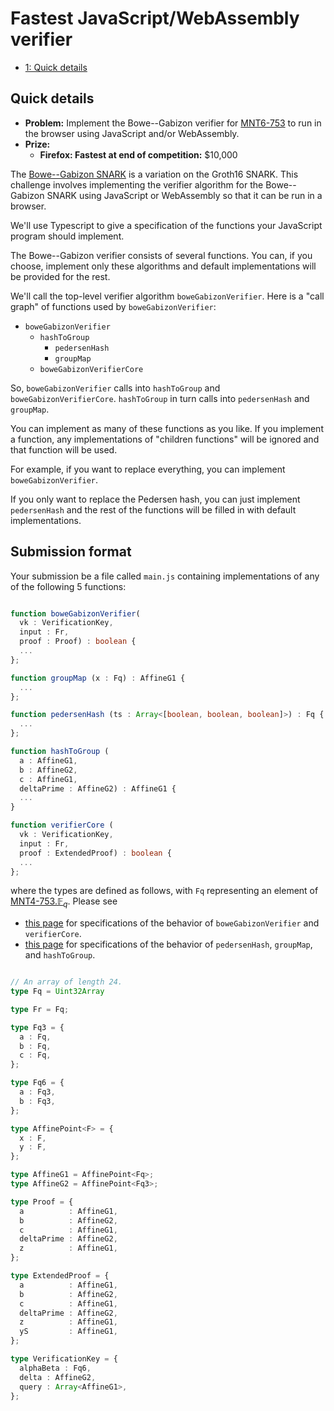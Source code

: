 # Fastest JavaScript/WebAssembly verifier
<div class="table-of-contents">
<ul>
<li>
<a href="#quick-details">1: Quick details</a>
</li>
</ul>
</div>

## Quick details

- **Problem:** Implement the Bowe--Gabizon verifier for [MNT6-753](/snark-challenge/MNT6753.html) to run in the browser using JavaScript and/or WebAssembly.
- **Prize:**
    - **Firefox: Fastest at end of competition:** $10,000

The [Bowe--Gabizon SNARK](https://eprint.iacr.org/2018/187.pdf) is
a variation on the Groth16 SNARK. This challenge involves implementing the
verifier algorithm for the Bowe--Gabizon SNARK using
JavaScript or WebAssembly so
that it can be run in a browser.

We'll use Typescript to give a specification of the functions your JavaScript program should implement.

The Bowe--Gabizon verifier consists of several functions. You can, if you choose, implement only these algorithms and default implementations will be provided for the rest.

We'll call the top-level verifier algorithm `boweGabizonVerifier`.
Here is a "call graph" of functions used by `boweGabizonVerifier`:

- `boweGabizonVerifier`
  - `hashToGroup`
    - `pedersenHash`
    - `groupMap`
  - `boweGabizonVerifierCore`


So, `boweGabizonVerifier` calls into `hashToGroup` and `boweGabizonVerifierCore`.
`hashToGroup` in turn calls into `pedersenHash` and `groupMap`.

You can implement as many of these functions as you like. If you implement
a function, any implementations of "children functions" will be ignored and
that function will be used. 

For example, if you want to replace everything, you can
implement `boweGabizonVerifier`. 

If you only want to replace the Pedersen hash, you can just implement
`pedersenHash` and the rest of the functions will be filled in with default
implementations.

## Submission format
Your submission be a file called `main.js` containing implementations of
any of the following 5 functions:
```typescript

function boweGabizonVerifier(
  vk : VerificationKey,
  input : Fr,
  proof : Proof) : boolean {
  ...
};

function groupMap (x : Fq) : AffineG1 {
  ...
};

function pedersenHash (ts : Array<[boolean, boolean, boolean]>) : Fq {
  ...
};

function hashToGroup (
  a : AffineG1,
  b : AffineG2,
  c : AffineG1,
  deltaPrime : AffineG2) : AffineG1 {
  ...
}

function verifierCore (
  vk : VerificationKey,
  input : Fr,
  proof : ExtendedProof) : boolean {
  ...
};
```
where the types are defined as follows, with `Fq` representing an element
of [MNT4-753.$\mathbb{F}_q$](https://coinlist.co/build/coda/pages/MNT6753#cQ==).
Please see 

- [this page](https://github.com/CodaProtocol/snark-challenge/blob/master/reference-05-verifier/template.ts)
  for specifications of the behavior of `boweGabizonVerifier` and `verifierCore`.
- [this page](https://github.com/CodaProtocol/snark-challenge/blob/master/reference-05-verifier/verifier.ts)
  for specifications of the behavior of `pedersenHash`, `groupMap`, and `hashToGroup`.

```typescript

// An array of length 24.
type Fq = Uint32Array

type Fr = Fq;

type Fq3 = {
  a : Fq,
  b : Fq,
  c : Fq,
};

type Fq6 = {
  a : Fq3,
  b : Fq3,
};

type AffinePoint<F> = {
  x : F,
  y : F,
};

type AffineG1 = AffinePoint<Fq>;
type AffineG2 = AffinePoint<Fq3>;

type Proof = {
  a          : AffineG1,
  b          : AffineG2,
  c          : AffineG1,
  deltaPrime : AffineG2,
  z          : AffineG1,
};

type ExtendedProof = {
  a          : AffineG1,
  b          : AffineG2,
  c          : AffineG1,
  deltaPrime : AffineG2,
  z          : AffineG1,
  yS         : AffineG1,
};

type VerificationKey = {
  alphaBeta : Fq6,
  delta : AffineG2,
  query : Array<AffineG1>,
};
```
